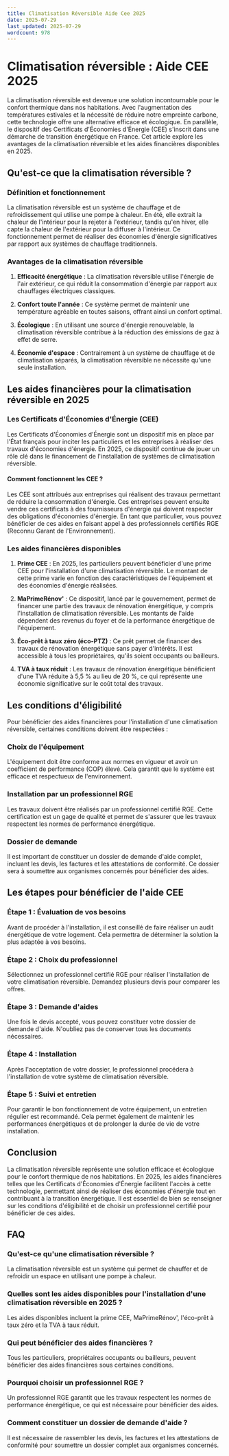 ```yaml
---
title: Climatisation Réversible Aide Cee 2025
date: 2025-07-29
last_updated: 2025-07-29
wordcount: 978
---
```


# Climatisation réversible : Aide CEE 2025

La climatisation réversible est devenue une solution incontournable pour le confort thermique dans nos habitations. Avec l'augmentation des températures estivales et la nécessité de réduire notre empreinte carbone, cette technologie offre une alternative efficace et écologique. En parallèle, le dispositif des Certificats d'Économies d'Énergie (CEE) s'inscrit dans une démarche de transition énergétique en France. Cet article explore les avantages de la climatisation réversible et les aides financières disponibles en 2025.

## Qu'est-ce que la climatisation réversible ?

### Définition et fonctionnement

La climatisation réversible est un système de chauffage et de refroidissement qui utilise une pompe à chaleur. En été, elle extrait la chaleur de l'intérieur pour la rejeter à l'extérieur, tandis qu'en hiver, elle capte la chaleur de l'extérieur pour la diffuser à l'intérieur. Ce fonctionnement permet de réaliser des économies d'énergie significatives par rapport aux systèmes de chauffage traditionnels.

### Avantages de la climatisation réversible

1. **Efficacité énergétique** : La climatisation réversible utilise l'énergie de l'air extérieur, ce qui réduit la consommation d'énergie par rapport aux chauffages électriques classiques.
  
2. **Confort toute l'année** : Ce système permet de maintenir une température agréable en toutes saisons, offrant ainsi un confort optimal.

3. **Écologique** : En utilisant une source d'énergie renouvelable, la climatisation réversible contribue à la réduction des émissions de gaz à effet de serre.

4. **Économie d'espace** : Contrairement à un système de chauffage et de climatisation séparés, la climatisation réversible ne nécessite qu'une seule installation.

## Les aides financières pour la climatisation réversible en 2025

### Les Certificats d'Économies d'Énergie (CEE)

Les Certificats d'Économies d'Énergie sont un dispositif mis en place par l'État français pour inciter les particuliers et les entreprises à réaliser des travaux d'économies d'énergie. En 2025, ce dispositif continue de jouer un rôle clé dans le financement de l'installation de systèmes de climatisation réversible.

#### Comment fonctionnent les CEE ?

Les CEE sont attribués aux entreprises qui réalisent des travaux permettant de réduire la consommation d'énergie. Ces entreprises peuvent ensuite vendre ces certificats à des fournisseurs d'énergie qui doivent respecter des obligations d'économies d'énergie. En tant que particulier, vous pouvez bénéficier de ces aides en faisant appel à des professionnels certifiés RGE (Reconnu Garant de l'Environnement).

### Les aides financières disponibles

1. **Prime CEE** : En 2025, les particuliers peuvent bénéficier d'une prime CEE pour l'installation d'une climatisation réversible. Le montant de cette prime varie en fonction des caractéristiques de l'équipement et des économies d'énergie réalisées.

2. **MaPrimeRénov'** : Ce dispositif, lancé par le gouvernement, permet de financer une partie des travaux de rénovation énergétique, y compris l'installation de climatisation réversible. Les montants de l'aide dépendent des revenus du foyer et de la performance énergétique de l'équipement.

3. **Éco-prêt à taux zéro (éco-PTZ)** : Ce prêt permet de financer des travaux de rénovation énergétique sans payer d'intérêts. Il est accessible à tous les propriétaires, qu'ils soient occupants ou bailleurs.

4. **TVA à taux réduit** : Les travaux de rénovation énergétique bénéficient d'une TVA réduite à 5,5 % au lieu de 20 %, ce qui représente une économie significative sur le coût total des travaux.

## Les conditions d'éligibilité

Pour bénéficier des aides financières pour l'installation d'une climatisation réversible, certaines conditions doivent être respectées :

### Choix de l'équipement

L'équipement doit être conforme aux normes en vigueur et avoir un coefficient de performance (COP) élevé. Cela garantit que le système est efficace et respectueux de l'environnement.

### Installation par un professionnel RGE

Les travaux doivent être réalisés par un professionnel certifié RGE. Cette certification est un gage de qualité et permet de s'assurer que les travaux respectent les normes de performance énergétique.

### Dossier de demande

Il est important de constituer un dossier de demande d'aide complet, incluant les devis, les factures et les attestations de conformité. Ce dossier sera à soumettre aux organismes concernés pour bénéficier des aides.

## Les étapes pour bénéficier de l'aide CEE

### Étape 1 : Évaluation de vos besoins

Avant de procéder à l'installation, il est conseillé de faire réaliser un audit énergétique de votre logement. Cela permettra de déterminer la solution la plus adaptée à vos besoins.

### Étape 2 : Choix du professionnel

Sélectionnez un professionnel certifié RGE pour réaliser l'installation de votre climatisation réversible. Demandez plusieurs devis pour comparer les offres.

### Étape 3 : Demande d'aides

Une fois le devis accepté, vous pouvez constituer votre dossier de demande d'aide. N'oubliez pas de conserver tous les documents nécessaires.

### Étape 4 : Installation

Après l'acceptation de votre dossier, le professionnel procédera à l'installation de votre système de climatisation réversible.

### Étape 5 : Suivi et entretien

Pour garantir le bon fonctionnement de votre équipement, un entretien régulier est recommandé. Cela permet également de maintenir les performances énergétiques et de prolonger la durée de vie de votre installation.

## Conclusion

La climatisation réversible représente une solution efficace et écologique pour le confort thermique de nos habitations. En 2025, les aides financières telles que les Certificats d'Économies d'Énergie facilitent l'accès à cette technologie, permettant ainsi de réaliser des économies d'énergie tout en contribuant à la transition énergétique. Il est essentiel de bien se renseigner sur les conditions d'éligibilité et de choisir un professionnel certifié pour bénéficier de ces aides.

## FAQ

### Qu'est-ce qu'une climatisation réversible ?

La climatisation réversible est un système qui permet de chauffer et de refroidir un espace en utilisant une pompe à chaleur.

### Quelles sont les aides disponibles pour l'installation d'une climatisation réversible en 2025 ?

Les aides disponibles incluent la prime CEE, MaPrimeRénov', l'éco-prêt à taux zéro et la TVA à taux réduit.

### Qui peut bénéficier des aides financières ?

Tous les particuliers, propriétaires occupants ou bailleurs, peuvent bénéficier des aides financières sous certaines conditions.

### Pourquoi choisir un professionnel RGE ?

Un professionnel RGE garantit que les travaux respectent les normes de performance énergétique, ce qui est nécessaire pour bénéficier des aides.

### Comment constituer un dossier de demande d'aide ?

Il est nécessaire de rassembler les devis, les factures et les attestations de conformité pour soumettre un dossier complet aux organismes concernés.